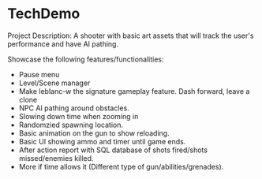 # TechDemo
Project Description:
A shooter with basic art assets that will track the user's performance and have AI pathing.

Showcase the following features/functionalities:
- Pause menu
- Level/Scene manager
- Make leblanc-w the signature gameplay feature. Dash forward, leave a clone
- NPC AI pathing around obstacles.
- Slowing down time when zooming in
- Randomzied spawning location.
- Basic animation on the gun to show reloading.
- Basic UI showing ammo and timer until game ends.
- After action report with SQL database of shots fired/shots missed/enemies killed.
- More if time allows it (Different type of gun/abilities/grenades).
